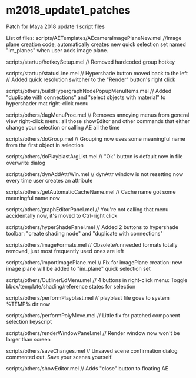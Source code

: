 # m2018_update1_patches
Patch for Maya 2018 update 1 script files

List of files:
scripts/AETemplates/AEcameraImagePlaneNew.mel
//Image plane creation code, automatically creates new quick selection set named "im_planes" when user adds image plane.



scripts/startup/hotkeySetup.mel
// Removed hardcoded group hotkey

scripts/startup/statusLine.mel
// Hypershade button moved back to the left
// Added quick resolution switcher to the "Render" button's right click

scripts/others/buildHypergraphNodePopupMenuItems.mel
// Added "duplicate with connections" and "select objects with material" to hypershader mat right-click menu

scripts/others/dagMenuProc.mel
// Removes annoying menus from general view right-click menu: all those showEditor and other commands that either change your selection or calling AE all the time

scripts/others/doGroup.mel
// Grouping now uses some meaningful name from the first object in selection

scripts/others/doPlayblastArgList.mel
// "Ok" button is default now in file overwrite dialog

scripts/others/dynAddAttrWin.mel
// dynAttr window is not resetting now every time user creates an attribute

scripts/others/getAutomaticCacheName.mel
// Cache name got some meaningful name now

scripts/others/graphEditorPanel.mel
// You're not calling that menu accidentally now, it's moved to Ctrl-right click

scripts/others/hyperShadePanel.mel
// Added 2 buttons to hypershade toolbar: "create shading node" and "duplicate with connections"

scripts/others/imageFormats.mel
// Obsolete/unneeded formats totally removed, just most frequently used ones are left

scripts/others/importImagePlane.mel
// Fix for imagePlane creation: new image plane will be added to "im_plane" quick selection set

scripts/others/OutlinerEdMenu.mel
// 4 buttons in right-click menu: Toggle bbox/template/shading/reference states for selection

scripts/others/performPlayblast.mel
// playblast file goes to system %TEMP% dir now

scripts/others/performPolyMove.mel
// Little fix for patched component selection keyscript

scripts/others/renderWindowPanel.mel
// Render window now won't be larger than screen

scripts/others/saveChanges.mel
// Unsaved scene confirmation dialog commented out. Save your scenes yourself.

scripts/others/showEditor.mel
// Adds "close" button to floating AE


